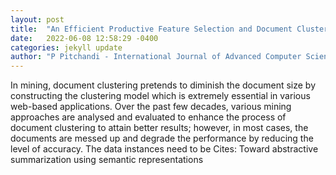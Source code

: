 ```yaml
---
layout: post
title:  "An Efficient Productive Feature Selection and Document Clustering (PFS-DocC) Model for Document Clustering"
date:   2022-06-08 12:58:29 -0400
categories: jekyll update
author: "P Pitchandi - International Journal of Advanced Computer Science , 2022"
---
```

In mining, document clustering pretends to diminish the document size by constructing the clustering model which is extremely essential in various web-based applications. Over the past few decades, various mining approaches are analysed and evaluated to enhance the process of document clustering to attain better results; however, in most cases, the documents are messed up and degrade the performance by reducing the level of accuracy. The data instances need to be  Cites: Toward abstractive summarization using semantic representations